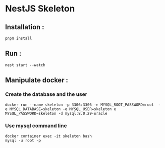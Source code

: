 # NestJS Skeleton

## Installation : 
```
pnpm install
```

## Run : 
```
nest start --watch
```

## Manipulate docker :


### Create the database and the user
```docker
docker run --name skeleton -p 3306:3306 -e MYSQL_ROOT_PASSWORD=root  -e MYSQL_DATABASE=skeleton -e MYSQL_USER=skeleton e MYSQL_PASSWORD=skeleton -d mysql:8.0.29-oracle
```

### Use mysql command line
```
docker container exec -it skeleton bash
mysql -u root -p
```